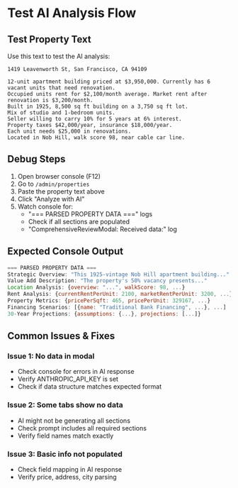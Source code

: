 # Test AI Analysis Flow

## Test Property Text

Use this text to test the AI analysis:

```
1419 Leavenworth St, San Francisco, CA 94109

12-unit apartment building priced at $3,950,000. Currently has 6 vacant units that need renovation. 
Occupied units rent for $2,100/month average. Market rent after renovation is $3,200/month.
Built in 1925, 8,500 sq ft building on a 3,750 sq ft lot. 
Mix of studio and 1-bedroom units. 
Seller willing to carry 10% for 5 years at 6% interest.
Property taxes $42,000/year, insurance $18,000/year.
Each unit needs $25,000 in renovations.
Located in Nob Hill, walk score 98, near cable car line.
```

## Debug Steps

1. Open browser console (F12)
2. Go to `/admin/properties`
3. Paste the property text above
4. Click "Analyze with AI"
5. Watch console for:
   - "=== PARSED PROPERTY DATA ===" logs
   - Check if all sections are populated
   - "ComprehensiveReviewModal: Received data:" log

## Expected Console Output

```javascript
=== PARSED PROPERTY DATA ===
Strategic Overview: "This 1925-vintage Nob Hill apartment building..."
Value Add Description: "The property's 50% vacancy presents..."
Location Analysis: {overview: "...", walkScore: 98, ...}
Rent Analysis: {currentRentPerUnit: 2100, marketRentPerUnit: 3200, ...}
Property Metrics: {pricePerSqft: 465, pricePerUnit: 329167, ...}
Financing Scenarios: [{name: "Traditional Bank Financing", ...}, ...]
30-Year Projections: {assumptions: {...}, projections: [...]}
```

## Common Issues & Fixes

### Issue 1: No data in modal
- Check console for errors in AI response
- Verify ANTHROPIC_API_KEY is set
- Check if data structure matches expected format

### Issue 2: Some tabs show no data
- AI might not be generating all sections
- Check prompt includes all required sections
- Verify field names match exactly

### Issue 3: Basic info not populated
- Check field mapping in AI response
- Verify price, address, city parsing